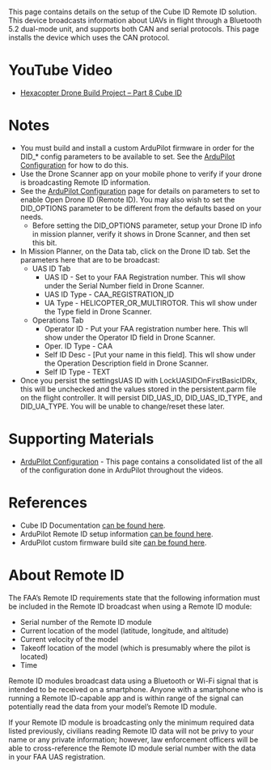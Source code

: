 This page contains details on the setup of the Cube ID Remote ID solution. This device broadcasts information about UAVs in flight through a Bluetooth 5.2 dual-mode unit, and supports both CAN and serial protocols. This page installs the device which uses the CAN protocol.

# YouTube Video
- [Hexacopter Drone Build Project – Part 8 Cube ID](https://www.youtube.com/XXX)

# Notes
- You must build and install a custom ArduPilot firmware in order for the DID_* config parameters to be available to set. See the [ArduPilot Configuration](../ArduPilot-Config/ArduPilot-Config.md) for how to do this.
- Use the Drone Scanner app on your mobile phone to verify if your drone is broadcasting Remote ID information.
- See the [ArduPilot Configuration](../ArduPilot-Config/ArduPilot-Config.md) page for details on parameters to set to enable Open Drone ID (Remote ID). You may also wish to set the DID_OPTIONS parameter to be different from the defaults based on your needs.
  - Before setting the DID_OPTIONS parameter, setup your Drone ID info in mission planner, verify it shows in Drone Scanner, and then set this bit.
- In Mission Planner, on the Data tab, click on the Drone ID tab. Set the parameters here that are to be broadcast:
  - UAS ID Tab
    - UAS ID - Set to your FAA Registration number. This wll show under the Serial Number field in Drone Scanner.
    - UAS ID Type - CAA_REGISTRATION_ID
    - UA Type - HELICOPTER_OR_MULTIROTOR. This wll show under the Type field in Drone Scanner.
  - Operations Tab
    - Operator ID - Put your FAA registration number here. This wll show under the Operator ID field in Drone Scanner.
    - Oper. ID Type - CAA
    - Self ID Desc - [Put your name in this field]. This wll show under the Operation Description field in Drone Scanner.
    - Self ID Type - TEXT
- Once you persist the settingsUAS ID with LockUASIDOnFirstBasicIDRx, this will be unchecked and the values stored in the persistent.parm file on the flight controller. It will persist DID_UAS_ID, DID_UAS_ID_TYPE, and DID_UA_TYPE. You will be unable to change/reset these later.


# Supporting Materials
- [ArduPilot Configuration](../ArduPilot-Config/ArduPilot-Config.md) - This page contains a consolidated list of the all of the configuration done in ArduPilot throughout the videos.


# References 
- Cube ID Documentation [can be found here](https://docs.cubepilot.org/user-guides/cube-id/cube-id).
- ArduPilot Remote ID setup information [can be found here](https://ardupilot.org/copter/docs/common-remoteid.html).
- ArduPilot custom firmware build site [can be found here](https://custom.ardupilot.org).


# About Remote ID
The FAA’s Remote ID requirements state that the following information must be included in the Remote ID broadcast when using a Remote ID module:
- Serial number of the Remote ID module
- Current location of the model (latitude, longitude, and altitude)
- Current velocity of the model
- Takeoff location of the model (which is presumably where the pilot is located)
- Time

Remote ID modules broadcast data using a Bluetooth or Wi-Fi signal that is intended to be received on a smartphone. Anyone with a smartphone who is running a Remote ID-capable app and is within range of the signal can potentially read the data from your model’s Remote ID module.

If your Remote ID module is broadcasting only the minimum required data listed previously, civilians reading Remote ID data will not be privy to your name or any private information; however, law enforcement officers will be able to cross-reference the Remote ID module serial number with the data in your FAA UAS registration.
